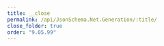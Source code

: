 ```yaml
---
title: __close
permalink: /api/JsonSchema.Net.Generation/:title/
close_folder: true
order: "9.05.99"
---
```

